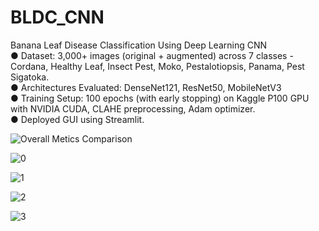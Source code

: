 # BLDC_CNN
Banana Leaf Disease Classification Using Deep Learning CNN <br/>
● Dataset: 3,000+ images (original + augmented) across 7 classes - Cordana, Healthy Leaf, Insect Pest, Moko, Pestalotiopsis, Panama, Pest Sigatoka.<br/>
● Architectures Evaluated: DenseNet121, ResNet50, MobileNetV3<br/>
● Training Setup: 100 epochs (with early stopping) on Kaggle P100 GPU with NVIDIA CUDA, CLAHE preprocessing, Adam optimizer.<br/>
● Deployed GUI using Streamlit.<br/>

![Overall Metics Comparison](https://github.com/user-attachments/assets/030e65ff-c457-456d-9332-28d8924cda9a)<br/>

![0](https://github.com/user-attachments/assets/63df6604-934e-46b6-8d49-c019035a3fbc)<br/>

![1](https://github.com/user-attachments/assets/61139aad-1ebf-425e-95cf-539ab32a3c79)<br/>

![2](https://github.com/user-attachments/assets/64824953-58d1-484b-84db-c02ca64bc33b)<br/>

![3](https://github.com/user-attachments/assets/c5a7689f-36f3-4510-92e3-288ed5579980)







